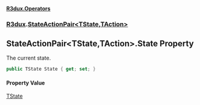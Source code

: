 #### [R3dux.Operators](R3dux.Operators.md 'R3dux.Operators')
### [R3dux](R3dux.Operators.md#R3dux 'R3dux').[StateActionPair&lt;TState,TAction&gt;](StateActionPair_TState,TAction_.md 'R3dux.StateActionPair<TState,TAction>')

## StateActionPair<TState,TAction>.State Property

The current state.

```csharp
public TState State { get; set; }
```

#### Property Value
[TState](StateActionPair_TState,TAction_.md#R3dux.StateActionPair_TState,TAction_.TState 'R3dux.StateActionPair<TState,TAction>.TState')